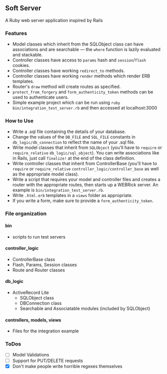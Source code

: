 ## Soft Server
A Ruby web server application inspired by Rails

### Features
* Model classes which inherit from the SQLObject class can have associations and
are searchable &mdash; the `where` function is lazily evaluated and stackable.
* Controller classes have access to `params` hash and `session`/`flash` cookies.
* Controller classes have working `redirect_to` methods.
* Controller classes have working `render` methods which render ERB templates.
* Router's `draw` method will create routes as specified.
* `protect_from_forgery` and `form_authenticity_token` methods can be used to
authenticate users.
* Simple example project which can be run using
`ruby bin/integration_test_server.rb` and then accessed at localhost:3000

### How to Use
* Write a .sql file containing the details of your database.
* Change the values of the `DB_FILE` and `SQL_FILE` constants in
`db_logic/db_connection` to reflect the name of your .sql file.
* Write model classes that inherit from `SQLObject` (you'll have to `require` or
`require_relative` `db_logic/sql_object`). You can write associations like in
Rails, just call `finalize!` at the end of the class definition.
* Write controller classes that inherit from ControllerBase (you'll have to
`require` or `require_relative` `controller_logic/controller_base` as well as
the appropriate model class).
* Write a script that requires your model and controller files and creates a
router with the appropriate routes, then starts up a WEBRick server. An example
is `bin/integration_test_server.rb`.
* Write `.html.erb` templates in a `views` folder as appropriate.
* If you write a form, make sure to provide a `form_authenticity_token`.

### File organization
#### bin
* scripts to run test servers

#### controller_logic
* ControllerBase class
* Flash, Params, Session classes
* Route and Router classes

#### db_logic
* ActiveRecord Lite
  * SQLObject class
  * DBConnection class
  * Searchable and Associatable modules (included by SQLObject)

#### controllers, models, views
* Files for the integration example

### ToDos
- [ ] Model Validations
- [ ] Support for PUT/DELETE requests
- [x] Don't make people write horrible regexes themselves
